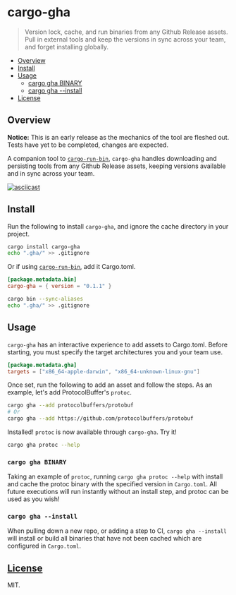 # cargo-gha

> Version lock, cache, and run binaries from any Github Release assets. Pull in external tools and keep the versions in sync across your team, and forget installing globally.

- [Overview](#overview)
- [Install](#install)
- [Usage](#usage)
  - [cargo gha BINARY](#cargo-gha-crate)
  - [cargo gha --install](#cargo-gha---install)
- [License](#license)

## Overview

**Notice:** This is an early release as the mechanics of the tool are fleshed out. Tests have yet to be completed, changes are expected.

A companion tool to [`cargo-run-bin`](https://github.com/dustinblackman/cargo-run-bin), `cargo-gha` handles downloading
and persisting tools from any Github Release assets, keeping versions available and in sync across your team.

[![asciicast](https://asciinema.org/a/604129.svg)](https://asciinema.org/a/604129)

## Install

Run the following to install `cargo-gha`, and ignore the cache directory in your project.

```sh
cargo install cargo-gha
echo ".gha/" >> .gitignore
```

Or if using [`cargo-run-bin`](https://github.com/dustinblackman/cargo-run-bin), add it Cargo.toml.

```toml
[package.metadata.bin]
cargo-gha = { version = "0.1.1" }
```

```sh
cargo bin --sync-aliases
echo ".gha/" >> .gitignore
```

## Usage

`cargo-gha` has an interactive experience to add assets to Cargo.toml. Before starting, you must specify the target architectures you and your team use.

```toml
[package.metadata.gha]
targets = ["x86_64-apple-darwin", "x86_64-unknown-linux-gnu"]
```

Once set, run the following to add an asset and follow the steps. As an example, let's add ProtocolBuffer's `protoc`.

```sh
cargo gha --add protocolbuffers/protobuf
# Or
cargo gha --add https://github.com/protocolbuffers/protobuf
```

Installed! `protoc` is now available through `cargo-gha`. Try it!

```sh
cargo gha protoc --help
```

### `cargo gha BINARY`

Taking an example of `protoc`, running `cargo gha protoc --help` with install and cache the protoc binary with the
specified version in `Cargo.toml`. All future executions will run instantly without an install step, and protoc can be used
as you wish!

### `cargo gha --install`

When pulling down a new repo, or adding a step to CI, `cargo gha --install` will install or build all binaries that have not been
cached which are configured in `Cargo.toml`.

## [License](./LICENSE)

MIT.
